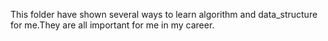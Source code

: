 This folder have shown several ways to learn algorithm and data_structure
for me.They are all important for me in my career.

